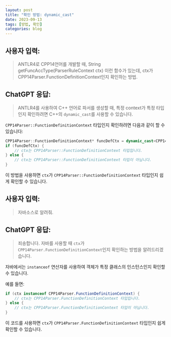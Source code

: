 ```yaml
---
layout: post
title: "확인 방법: dynamic_cast"
date: 2023-09-13
tags: [방법, 확인]
categories: blog
---
```


## 사용자 입력:
> ANTLR4로 CPP14언어를  개발할 때,  String getFuncAccType(ParserRuleContext ctx) 이런 함수가 있는데,  ctx가  CPP14Parser.FunctionDefinitionContext인지 확인하는 방법.

## ChatGPT 응답:
> ANTLR4를 사용하여 C++ 언어로 파서를 생성할 때, 특정 context가 특정 타입인지 확인하려면 C++의 `dynamic_cast`를 사용할 수 있습니다.

`CPP14Parser::FunctionDefinitionContext` 타입인지 확인하려면 다음과 같이 할 수 있습니다:

```cpp
CPP14Parser::FunctionDefinitionContext* funcDefCtx = dynamic_cast<CPP14Parser::FunctionDefinitionContext*>(ctx);
if (funcDefCtx) {
    // ctx는 CPP14Parser::FunctionDefinitionContext 타입입니다.
} else {
    // ctx는 CPP14Parser::FunctionDefinitionContext 타입이 아닙니다.
}
```

이 방법을 사용하면 `ctx`가 `CPP14Parser::FunctionDefinitionContext` 타입인지 쉽게 확인할 수 있습니다.

## 사용자 입력:
> 자바소스로 알려줘.

## ChatGPT 응답:
> 죄송합니다. 자바를 사용할 때 `ctx`가 `CPP14Parser.FunctionDefinitionContext`인지 확인하는 방법을 알려드리겠습니다.

자바에서는 `instanceof` 연산자를 사용하여 객체가 특정 클래스의 인스턴스인지 확인할 수 있습니다.

예를 들면:

```java
if (ctx instanceof CPP14Parser.FunctionDefinitionContext) {
    // ctx는 CPP14Parser.FunctionDefinitionContext 타입입니다.
} else {
    // ctx는 CPP14Parser.FunctionDefinitionContext 타입이 아닙니다.
}
```

이 코드를 사용하면 `ctx`가 `CPP14Parser.FunctionDefinitionContext` 타입인지 쉽게 확인할 수 있습니다.

